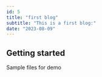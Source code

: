 ```yaml
---
id: 5
title: "first blog"
subtitle: "This is a first blog:"
date: "2023-08-09"
---
```

## Getting started 
Sample files for demo